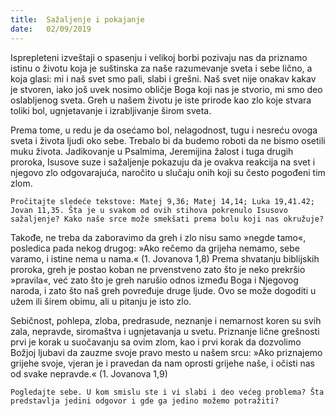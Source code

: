 ```yaml
---
title:  Sažaljenje i pokajanje
date:   02/09/2019
---
```


Isprepleteni izveštaji o spasenju i velikoj borbi pozivaju nas da priznamo istinu o životu koja je suštinska za naše razumevanje sveta i sebe lično, a koja glasi: mi i naš svet smo pali, slabi i grešni. Naš svet nije onakav kakav je stvoren, iako još uvek nosimo obličje Boga koji nas je stvorio, mi smo deo oslabljenog sveta. Greh u našem životu je iste prirode kao zlo koje stvara toliki bol, ugnjetavanje i izrabljivanje širom sveta.

Prema tome, u redu je da osećamo bol, nelagodnost, tugu i nesreću ovoga sveta i života ljudi oko sebe. Trebalo bi da budemo roboti da ne bismo osetili muku života. Jadikovanje u Psalmima, Jeremijina žalost i tuga drugih proroka, Isusove suze i sažaljenje pokazuju da je ovakva reakcija na svet i njegovo zlo odgovarajuća, naročito u slučaju onih koji su često pogođeni tim zlom.

`Pročitajte sledeće tekstove: Matej 9,36; Matej 14,14; Luka 19,41.42; Jovan 11,35. Šta je u svakom od ovih stihova pokrenulo Isusovo sažaljenje? Kako naše srce može smekšati prema bolu koji nas okružuje?`

Takođe, ne treba da zaboravimo da greh i zlo nisu samo »negde tamo«, posledica pada nekog drugog: »Ako rečemo da grijeha nemamo, sebe varamo, i istine nema u nama.« (1. Jovanova 1,8) Prema shvatanju biblijskih proroka, greh je postao koban ne prvenstveno zato što je neko prekršio »pravila«, već zato što je greh narušio odnos između Boga i Njegovog naroda, i zato što naš greh povređuje druge ljude. Ovo se može dogoditi u užem ili širem obimu, ali u pitanju je isto zlo.

Sebičnost, pohlepa, zloba, predrasude, neznanje i nemarnost koren su svih zala, nepravde, siromaštva i ugnjetavanja u svetu. Priznanje lične grešnosti prvi je korak u suočavanju sa ovim zlom, kao i prvi korak da dozvolimo Božjoj ljubavi da zauzme svoje pravo mesto u našem srcu: »Ako priznajemo grijehe svoje, vjeran je i pravedan da nam oprosti grijehe naše, i očisti nas od svake nepravde.« (1. Jovanova 1,9)

`Pogledajte sebe. U kom smislu ste i vi slabi i deo većeg problema? Šta predstavlja jedini odgovor i gde ga jedino možemo potražiti? `
